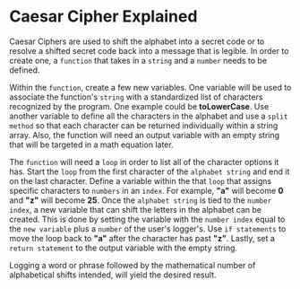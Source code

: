 # Caesar Cipher Explained
Caesar Ciphers are used to shift the alphabet into a secret code or to resolve a shifted secret code back into a message that is legible. In order to create one, a `function` that takes in a `string` and a  `number` needs to be defined.

Within the `function`, create a few new variables. One variable will be used to associate the function's `string` with a standardized list of characters recognized by the program. One example could be **toLowerCase**. Use another variable to define all the characters in the alphabet and use a `split method` so that each character can be returned individually within a string array. Also, the function will need an output variable with an empty string that will be targeted in a math equation later.

The `function` will need a `loop` in order to list all of the character options it has. Start the `loop` from the first character of the `alphabet string` and end it on the last character. Define a variable within the that `loop` that assigns specific characters to `numbers` in an `index`. For example, **"a"** will become **0** and **"z"** will become **25**. Once the `alphabet string` is tied to the `number index`, a new variable that can shift the letters in the alphabet can be created. This is done by setting the variable with the `number index` equal to the `new variable` plus a `number` of the user's logger's. Use `if statements` to move the loop back to **"a"** after the character has past **"z"**. Lastly, set a `return statement` to the output variable with the empty string.

Logging a word or phrase followed by the mathematical number of alphabetical shifts intended, will yield the desired result.
